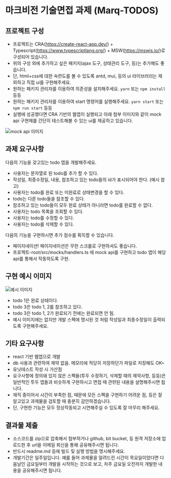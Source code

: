 # 마크비전 기술면접 과제 (Marq-TODOS)

## 프로젝트 구성

- 프로젝트는 CRA(https://create-react-app.dev/) + Typescript(https://www.typescriptlang.org/) + MSW(https://mswjs.io/)로 구성되어 있습니다. 
- 위의 구성 외에 추가하고 싶은 패키지(ajax 도구, 상태관리 도구, 등)는 추가해도 좋습니다. 
- 단, html+css에 대한 숙련도를 볼 수 있도록  antd, mui, 등의 ui 라이브러리는 제외하고 직접 ui를 구현해주세요.
- 원하는 패키지 관리자를 이용하여 의존성을 설치해주세요. `yarn` 또는 `npm install` 등등
- 원하는 패키지 관리자를 이용하여 start 명령어를 실행해주세요. `yarn start` 또는 `npm run start` 등등
- 실행에 성공했다면 CRA 기반의 웹앱이 실행되고 아래 첨부 이미지와 같이 mock api 구현체를 간단히 테스트해볼 수 있는 ui를 제공하고 있습니다.

![mock api 이미지](./public/mock-api-test-ui.png)

## 과제 요구사항

다음의 기능을 갖고있는 todo 앱을 개발해주세요.

- 사용자는 문자열로 된 todo를 추가 할 수 있다.
- 작성일, 최종수정일, 내용, 참조하고 있는 todo들의 id가 표시되어야 한다. (예시 참고)
- 사용자는 todo를 완료 또는 미완료로 상태변경을 할 수 있다.
- todo는 다른 todo들을 참조할 수 있다.
- 참조하고 있는 todo들이 모두 완료 상태가 아니라면 todo를 완료할 수 없다.
- 사용자는 todo 목록을 조회할 수 있다.
- 사용자는 todo를 수정할 수 있다.
- 사용자는 todo를 삭제할 수 있다.

다음의 기능을 구현하시면 추가 점수를 획득할 수 있습니다.
- 페이지네이션! 페이지네이션은 무한 스크롤로 구현하셔도 좋습니다.
- 프로젝트-root/src/mocks/handlers.ts 에 mock api를 구현하고 todo 앱이 해당 api를 통해서 작동하도록 구현.

## 구현 예시 이미지
  ![예시 이미지](./public/marq-todos.png)
- todo 1은 완료 상태이다. 
- todo 3은 todo 1, 2를 참조하고 있다. 
- todo 3은 todo 1, 2가 완료되기 전에는 완료되면 안 됨. 
- 예시 이미지에는 없지만 개발 스펙에 명시된 것 처럼 작성일과 최종수정일이 출력되도록 구현해주세요.

## 기타 요구사항
- react 기반 웹앱으로 개발 
- db 사용과 관련하여 제약 없음. 메모리에 적당히 저장하던가 파일로 저장해도 OK~
- 유닛테스트 작성 시 가산점 
- 요구사항에 정의돼 있지 않은 스펙들(투두 수정하기, 삭제할 때의 제약사항, 등등)은 일반적인 투두 앱들과 비슷하게 구현하시고 면접 때 관련된 내용을 설명해주시면 됩니다. 
- 재직 중이어서 시간이 부족한 점, 때문에 모든 스펙을 구현하기 어려운 점, 등은 잘 알고있고 과제물을 검토할 때 충분히 감안하겠습니다.
- 단, 구현한 기능은 모두 정상작동되고 시연해주실 수 있도록 잘 마무리 해주세요.

## 결과물 제출
- 소스코드를 zip으로 압축해서 첨부하거나 github, bit bucket, 등 원격 저장소에 업로드한 후 url을 이메일 회신을 통해 공유해주시면 됩니다.
- 반드시 readme.md 등에 빌드 및 실행 방법을 명시해주세요.
- 개발기간은 일주일입니다. 예를 들어 과제물을 알려드린 시간이 목요일이었다면 다음날인 금요일부터 개발을 시작하는 것으로 보고, 차주 금요일 오전까지 개발한 내용을 공유해주시면 됩니다.

